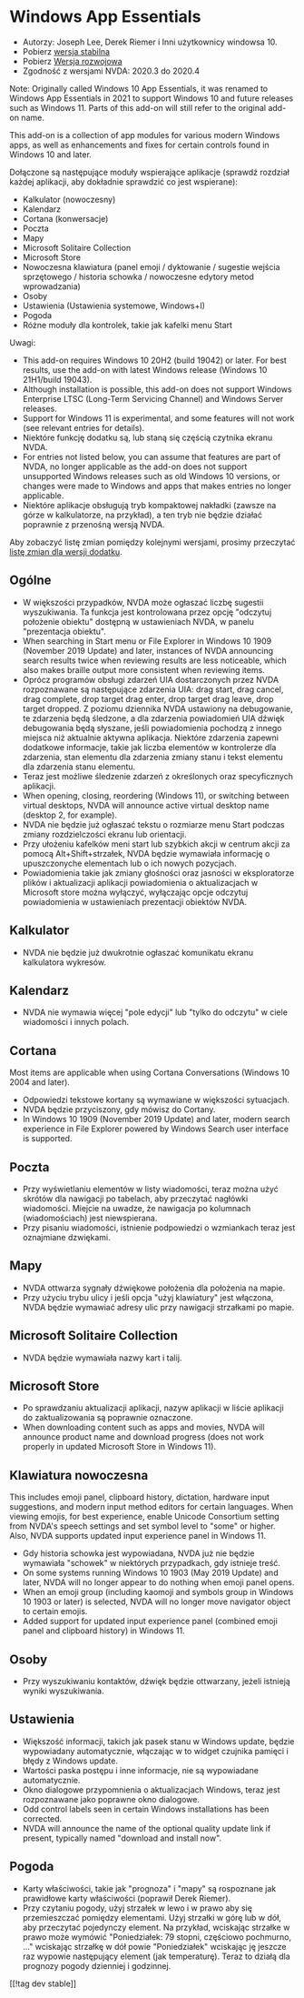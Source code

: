# Windows App Essentials #

* Autorzy: Joseph Lee, Derek Riemer i Inni użytkownicy windowsa 10.
* Pobierz [wersja stabilna][1]
* Pobierz [Wersja rozwojowa][2]
* Zgodność z wersjami NVDA: 2020.3 do 2020.4

Note: Originally called Windows 10 App Essentials, it was renamed to Windows
App Essentials in 2021 to support Windows 10 and future releases such as
Windows 11. Parts of this add-on will still refer to the original add-on
name.

This add-on is a collection of app modules for various modern Windows apps,
as well as enhancements and fixes for certain controls found in Windows 10
and later.

Dołączone są następujące moduły wspierające aplikacje (sprawdź rozdział
każdej aplikacji, aby dokładnie sprawdzić co jest wspierane):

* Kalkulator (nowoczesny)
* Kalendarz
* Cortana (konwersacje)
* Poczta
* Mapy
* Microsoft Solitaire Collection
* Microsoft Store
* Nowoczesna klawiatura (panel emoji / dyktowanie / sugestie wejścia
  sprzętowego / historia schowka / nowoczesne edytory metod wprowadzania)
* Osoby
* Ustawienia (Ustawienia systemowe, Windows+I)
* Pogoda
* Różne moduły dla kontrolek, takie jak kafelki menu Start

Uwagi:

* This add-on requires Windows 10 20H2 (build 19042) or later. For best
  results, use the add-on with latest Windows release (Windows 10 21H1/build
  19043).
* Although installation is possible, this add-on does not support Windows
  Enterprise LTSC (Long-Term Servicing Channel) and Windows Server releases.
* Support for Windows 11 is experimental, and some features will not work
  (see relevant entries for details).
* Niektóre funkcję dodatku są, lub staną się częścią czytnika ekranu NVDA.
* For entries not listed below, you can assume that features are part of
  NVDA, no longer applicable as the add-on does not support unsupported
  Windows releases such as old Windows 10 versions, or changes were made to
  Windows and apps that makes entries no longer applicable.
* Niektóre aplikacje obsługują tryb kompaktowej nakładki (zawsze na górze w
  kalkulatorze, na przykład), a ten tryb nie będzie działać poprawnie z
  przenośną wersją NVDA.

Aby zobaczyć listę zmian pomiędzy kolejnymi wersjami, prosimy przeczytać
[listę zmian dla wersji dodatku][3].

## Ogólne

* W większości przypadków, NVDA może ogłaszać liczbę sugestii
  wyszukiwania. Ta funkcja jest kontrolowana przez opcję "odczytuj położenie
  obiektu" dostępną w ustawieniach NVDA, w panelu "prezentacja obiektu".
* When searching in Start menu or File Explorer in Windows 10 1909 (November
  2019 Update) and later, instances of NVDA announcing search results twice
  when reviewing results are less noticeable, which also makes braille
  output more consistent when reviewing items.
* Oprócz programów obsługi zdarzeń UIA dostarczonych przez NVDA rozpoznawane
  są następujące zdarzenia UIA: drag start, drag cancel, drag complete, drop
  target drag enter, drop target drag leave, drop target dropped. Z poziomu
  dziennika NVDA ustawiony na debugowanie, te zdarzenia będą śledzone, a dla
  zdarzenia powiadomień UIA dźwięk debugowania będą słyszane, jeśli
  powiadomienia pochodzą z innego miejsca niż aktualnie aktywna
  aplikacja. Niektóre zdarzenia zapewni dodatkowe informacje, takie jak
  liczba elementów w kontrolerze dla zdarzenia, stan elementu dla zdarzenia
  zmiany stanu i tekst elementu dla zdarzenia stanu elementu.
* Teraz jest możliwe śledzenie zdarzeń z określonych oraz specyficznych
  aplikacji.
* When opening, closing, reordering (Windows 11), or switching between
  virtual desktops, NVDA will announce active virtual desktop name (desktop
  2, for example).
* NVDA nie będzie już ogłaszać tekstu o rozmiarze menu Start podczas zmiany
  rozdzielczości ekranu lub orientacji.
* Przy ułożeniu kafelków meni start lub szybkich akcji w centrum akcji za
  pomocą Alt+Shift+strzałek, NVDA będzie wymawiała informację o
  upuszczonyche elementach lub o ich nowych pozycjach.
* Powiadomienia takie jak zmiany głośności oraz jasności w eksploratorze
  plików i aktualizacji aplikacji powiadomienia o aktualizacjach w Microsoft
  store można wyłączyć, wyłączając opcje odczytuj powiadomienia w
  ustawieniach prezentacji obiektów NVDA.

## Kalkulator

* NVDA nie będzie już dwukrotnie ogłaszać komunikatu ekranu kalkulatora
  wykresów.

## Kalendarz

* NVDA nie wymawia więcej "pole edycji" lub "tylko do odczytu" w ciele
  wiadomości i innych polach.

## Cortana

Most items are applicable when using Cortana Conversations (Windows 10 2004
and later).

* Odpowiedzi tekstowe kortany są wymawiane w większości sytuacjach.
* NVDA będzie przyciszony, gdy mówisz do Cortany.
* In Windows 10 1909 (November 2019 Update) and later, modern search
  experience in File Explorer powered by Windows Search user interface is
  supported.

## Poczta

* Przy wyświetlaniu elementów w listy wiadomości, teraz można użyć skrótów
  dla nawigacji po tabelach, aby przeczytać nagłówki wiadomości. Miejcie na
  uwadze, że nawigacja po kolumnach (wiadomościach) jest niewspierana.
* Przy pisaniu wiadomości, istnienie podpowiedzi o wzmiankach teraz jest
  oznajmiane dzwiękami.

## Mapy

* NVDA ottwarza sygnały dźwiękowe położenia dla położenia na mapie.
* Przy użyciu trybu ulicy i jeśli opcja "użyj klawiatury" jest włączona,
  NVDA będzie wymawiać adresy ulic przy nawigacji strzałkami po mapie.

## Microsoft Solitaire Collection

* NVDA będzie wymawiała nazwy kart i talij.

## Microsoft Store

* Po sprawdzaniu aktualizacji aplikacji, nazyw aplikacji w liście aplikacji
  do zaktualizowania są poprawnie oznaczone.
* When downloading content such as apps and movies, NVDA will announce
  product name and download progress (does not work properly in updated
  Microsoft Store in Windows 11).

## Klawiatura nowoczesna

This includes emoji panel, clipboard history, dictation, hardware input
suggestions, and modern input method editors for certain languages. When
viewing emojis, for best experience, enable Unicode Consortium setting from
NVDA's speech settings and set symbol level to "some" or higher. Also, NVDA
supports updated input experience panel in Windows 11.

* Gdy historia schowka jest wypowiadana, NVDA już nie będzie wymawiała
  "schowek" w niektórych przypadkach, gdy istnieje treść.
* On some systems running Windows 10 1903 (May 2019 Update) and later, NVDA
  will no longer appear to do nothing when emoji panel opens.
* When an emoji group (including kaomoji and symbols group in Windows 10
  1903 or later) is selected, NVDA will no longer move navigator object to
  certain emojis.
* Added support for updated input experience panel (combined emoji panel and
  clipboard history) in Windows 11.

## Osoby

* Przy wyszukiwaniu kontaktów, dźwięk będzie ottwarzany, jeżeli istnieją
  wyniki wyszukiwania.

## Ustawienia

* Większość informacji, takich jak pasek stanu w Windows update, będzie
  wypowiadany automatycznie, włączając w to widget czujnika pamięci i błędy
  z Windows update.
* Wartości paska postępu i inne informacje, nie są wypowiadane
  automatycznie.
* Okno dialogowe przypomnienia o aktualizacjach Windows, teraz jest
  rozpoznawane jako poprawne okno dialogowe.
* Odd control labels seen in certain Windows installations has been
  corrected.
* NVDA will announce the name of the optional quality update link if
  present, typically named "download and install now".

## Pogoda

* Karty właściwości, takie jak "prognoza" i "mapy" są rospoznane jak
  prawidłowe karty właściwości (poprawił Derek Riemer).
* Przy czytaniu pogody, użyj strzałek w lewo i w prawo aby się przemieszczać
  pomiędzy elementami. Użyj strzałki w górę lub w dół, aby przeczytać
  pojedynczy element. Na przykład, wciskając strzałke w prawo może wymówić
  "Poniedziałek: 79 stopni, częściowo pochmurno, ..." wciskając strzałkę w
  dół powie "Poniedziałek" wciskając ję jeszcze raz wypowie następujący
  element (jak temperaturę). Teraz to działą dla prognozy pogody dzienniej i
  godzinnej.

[[!tag dev stable]]

[1]: https://addons.nvda-project.org/files/get.php?file=w10

[2]: https://addons.nvda-project.org/files/get.php?file=w10-dev

[3]: https://github.com/josephsl/wintenapps/wiki/w10changelog
